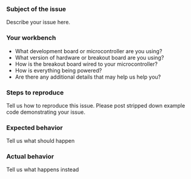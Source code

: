 ### Subject of the issue
Describe your issue here.

### Your workbench
- What development board or microcontroller are you using?
- What version of hardware or breakout board are you using? 
- How is the breakout board wired to your microcontroller?
- How is everything being powered?
- Are there any additional details that may help us help you?

### Steps to reproduce
Tell us how to reproduce this issue. Please post stripped down example code demonstrating your issue.

### Expected behavior
Tell us what should happen

### Actual behavior
Tell us what happens instead
